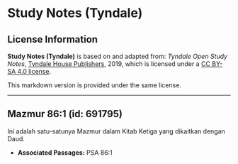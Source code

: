 # Study Notes (Tyndale)

## License Information

**Study Notes (Tyndale)** is based on and adapted from: _Tyndale Open Study Notes_, [Tyndale House Publishers](https://tyndaleopenresources.com/), 2019, which is licensed under a [CC BY-SA 4.0 license](https://creativecommons.org/licenses/by-sa/4.0/legalcode.en).

This markdown version is provided under the same license.



--------------------------------

## Mazmur 86:1 (id: 691795)

Ini adalah satu\-satunya Mazmur dalam Kitab Ketiga yang dikaitkan dengan Daud.

* **Associated Passages:** PSA 86:1

